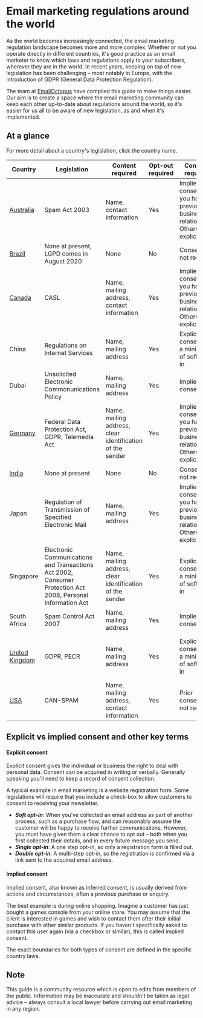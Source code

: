 # Email marketing regulations around the world

As the world becomes increasingly connected, the email marketing regulation landscape becomes more and more complex. Whether or not you operate directly in different countries, it's good practice as an email marketer to know which laws and regulations apply to your subscribers, wherever they are in the world. In recent years, keeping on top of new legislation has been challenging – most notably in Europe, with the introduction of GDPR (General Data Protection Regulation).

The team at [EmailOctopus](https://emailoctopus.com/?utm_source=github) have compiled this guide to make things easier. Our aim is to create a space where the email marketing community can keep each other up-to-date about regulations around the world, so it's easier for us all to be aware of new legislation, as and when it's implemented.

## At a glance

For more detail about a country's legislation, click the country name.

| Country| Legislation | Content required| Opt-out required| Consent required | Penalties|
| ------------- | ------------- | ------------- | ------------- |-------------  | -------------|
| [Australia](/country/australia.md)  | Spam Act 2003 | Name, contact information| Yes| Implied consent if you have a previous business relationship. Otherwise, explicit | Up to $1.8m AUD per day |
| [Brazil](/country/brazil.md)  | None at present, LGPD comes in August 2020 | None | No| Consent is not required | None |
| [Canada](/country/canada.md)  | CASL | Name, mailing address, contact information| Yes| Implied consent if you have a previous business relationship. Otherwise, explicit | Up to $10m CAD per violation |
| China | Regulations on Internet Services | Name, mailing address | Yes | Explicit consent, via a minimum of soft opt-in | CNY 10,000-30,000 per email |
| Dubai | Unsolicited Electronic Commonunications Policy | Name, mailing address | Yes | Implied consent | fines of up to AED 10 million |
| [Germany](/country/germany.md)  | Federal Data Protection Act, GDPR, Telemedia Act | Name, mailing address, clear identification of the sender| Yes| Implied consent if you have a previous business relationship. Otherwise, explicit | Up to €20m, or 4% annual global turnover – whichever is higher |
| [India](/country/india.md)  | None at present | None | No| Consent is not required | None |
| Japan | Regulation of Transmission of Specified Electronic Mail | Name, mailing address | Yes | Implied consent if you have a previous business relationship. Otherwise, explicit| up to JPY 30 million for businesses, JPY 1 million or 1 year imprisonment for individuals |
| Singapore | Electronic Communications and Transactions Act 2002, Consumer Protection Act 2008, Personal Information Act | Name, mailing address, clear identification of the sender | Yes | Explicit consent, via a minimum of soft opt-in | $25 SGD per email, up to $1 million |
| South Africa | Spam Control Act 2007 | Name, mailing address | Yes | Implied consent | $25 SGD per email, up to $1 million |
| [United Kingdom](/country/uk.md)  | GDPR, PECR | Name, mailing address| Yes| Explicit consent, via a minimum of soft opt-in | Up to €20m, or 4% annual global turnover – whichever is higher |
| [USA](/country/usa.md)  | CAN-SPAM | Name, mailing address, contact information| Yes| Prior consent is not required | Up to $16,000 per violation |



## Explicit vs implied consent and other key terms

#### Explicit consent
Explicit consent gives the individual or business the right to deal with personal data. Consent can be acquired in writing or verbally. Generally speaking you'll need to keep a record of consent collection.

A typical example in email marketing is a website registration form. Some legislations will require that you include a check-box to allow customers to consent to receiving your newsletter.

- **_Soft opt-in_**: When you've collected an email address as part of another process, such as a purchase flow, and can reasonably assume the customer will be happy to receive further communications. However, you must have given them a clear chance to opt out – both when you first collected their details, and in every future message you send.
- **_Single opt-in_**: A one step opt-in, so only a registration form is filled out. 
- **_Double opt-in_**: A multi-step opt-in, so the registration is confirmed via a link sent to the acquired email address.

#### Implied consent
Implied consent, also known as inferred consent, is usually derived from actions and circumstances, often a previous purchase or enquiry.

The best example is during online shopping. Imagine a customer has just bought a games console from your online store. You may assume that the client is interested in games and wish to contact them after their initial purchase with other similar products. If you haven't specifically asked to contact this user again (via a checkbox or similar), this is called implied consent. 

The exact boundaries for both types of consent are defined in the specific country laws.

## Note

This guide is a community resource which is open to edits from members of the public. Information may be inaccurate and shouldn't be taken as legal advice – always consult a local lawyer before carrying out email marketing in any region.
